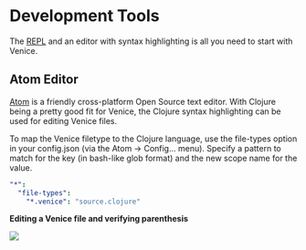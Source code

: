 # Development Tools

The [REPL](doc/readme/repl.md) and an editor with syntax highlighting is all
you need to start with Venice.


## Atom Editor

[Atom](https://atom.io/) is a friendly cross-platform Open Source text editor. With 
Clojure being a pretty good fit for Venice, the Clojure syntax highlighting can be 
used for editing Venice files.

To map the Venice filetype to the Clojure language, use the file-types option in your 
config.json (via the Atom -> Config... menu). Specify a pattern to match for the key 
(in bash-like glob format) and the new scope name for the value.

```yaml
"*":
  "file-types":
    "*.venice": "source.clojure"
```

**Editing a Venice file and verifying parenthesis**

<img src="https://github.com/jlangch/venice/blob/master/doc/charts/atom-editor.png">
